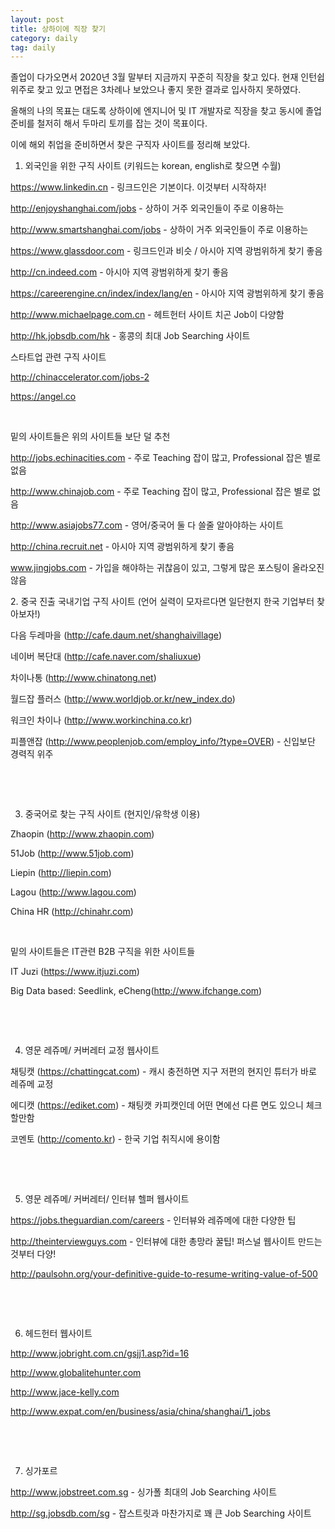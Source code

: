 ```yaml
---
layout: post
title: 상하이에 직장 찾기
category: daily
tag: daily
---
```


졸업이 다가오면서 2020년 3월 말부터 지금까지 꾸준히 직장을 찾고 있다. 현재 인턴쉽 위주로 찾고 있고 면접은 3차례나 보았으나 좋지 못한 결과로 입사하지 못하였다.

올해의 나의 목표는 대도록 상하이에 엔지니어 및 IT 개발자로 직장을 찾고 동시에 졸업준비를 철저히 해서 두마리 토끼를 잡는 것이 목표이다.

이에 해외 취업을 준비하면서 찾은 구직자 사이트를 정리해 보았다.

1. 외국인을 위한 구직 사이트 (키워드는 korean, english로 찾으면 수월)

https://www.linkedin.cn - 링크드인은 기본이다. 이것부터 시작하자!

http://enjoyshanghai.com/jobs - 상하이 거주 외국인들이 주로 이용하는

http://www.smartshanghai.com/jobs - 상하이 거주 외국인들이 주로 이용하는

https://www.glassdoor.com - 링크드인과 비슷 / 아시아 지역 광범위하게 찾기 좋음

http://cn.indeed.com - 아시아 지역 광범위하게 찾기 좋음

https://careerengine.cn/index/index/lang/en  - 아시아 지역 광범위하게 찾기 좋음

http://www.michaelpage.com.cn - 헤트헌터 사이트 치곤 Job이 다양함

http://hk.jobsdb.com/hk - 홍콩의 최대 Job Searching 사이트

스타트업 관련 구직 사이트

http://chinaccelerator.com/jobs-2

https://angel.co

​

밑의 사이트들은 위의 사이트들 보단 덜 추천

http://jobs.echinacities.com - 주로 Teaching 잡이 많고, Professional 잡은 별로 없음

http://www.chinajob.com - 주로 Teaching 잡이 많고, Professional 잡은 별로 없음

http://www.asiajobs77.com - 영어/중국어 둘 다 쓸줄 알아야하는 사이트

http://china.recruit.net - 아시아 지역 광범위하게 찾기 좋음

www.jingjobs.com - 가입을 해야하는 귀찮음이 있고, 그렇게 많은 포스팅이 올라오진 않음

​2. 중국 진출 국내기업 구직 사이트 (언어 실력이 모자르다면 일단현지 한국 기업부터 찾아보자!)

다음 두레마을 (http://cafe.daum.net/shanghaivillage)

네이버 복단대 (http://cafe.naver.com/shaliuxue)

차이나통 (http://www.chinatong.net)

월드잡 플러스 (http://www.worldjob.or.kr/new_index.do)

워크인 차이나 (http://www.workinchina.co.kr)

피플앤잡 (http://www.peoplenjob.com/employ_info/?type=OVER) - 신입보단 경력직 위주

​

​

3. 중국어로 찾는 구직 사이트 (현지인/유학생 이용)

Zhaopin (http://www.zhaopin.com)

51Job (http://www.51job.com)

Liepin (http://liepin.com)

Lagou (http://www.lagou.com)

China HR (http://chinahr.com)

​

밑의 사이트들은 IT관련 B2B 구직을 위한 사이트들

IT Juzi (https://www.itjuzi.com)

Big Data based: Seedlink, eCheng(http://www.ifchange.com)

​

​

4. 영문 레쥬메/ 커버레터 교정 웹사이트

채팅캣 (https://chattingcat.com) - 캐시 충전하면 지구 저편의 현지인 튜터가 바로 레쥬메 교정

에디캣 (https://ediket.com) - 채팅캣 카피캣인데 어떤 면에선 다른 면도 있으니 체크할만함

코멘토 (http://comento.kr) - 한국 기업 취직시에 용이함

​

​

5. 영문 레쥬메/ 커버레터/ 인터뷰 헬퍼 웹사이트

https://jobs.theguardian.com/careers - 인터뷰와 레쥬메에 대한 다양한 팁

http://theinterviewguys.com - 인터뷰에 대한 총망라 꿀팁! 퍼스널 웹사이트 만드는 것부터 다양!

http://paulsohn.org/your-definitive-guide-to-resume-writing-value-of-500

​

​

6. 헤드헌터 웹사이트

http://www.jobright.com.cn/gsjj1.asp?id=16

http://www.globalitehunter.com

http://www.jace-kelly.com

http://www.expat.com/en/business/asia/china/shanghai/1_jobs

​

​

7. 싱가포르

http://www.jobstreet.com.sg - 싱가폴 최대의 Job Searching 사이트

http://sg.jobsdb.com/sg - 잡스트릿과 마찬가지로 꽤 큰 Job Searching 사이트

​
